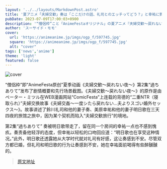 ```yaml
---
layout: '../../layouts/MarkdownPost.astro'
title: '夏アニメ「夫婦交歓」奏は「ここだけの話、礼司とのエッチってどう？」と幸祐に質問されて…第2話先行カット'
pubDate: 2023-07-09T17:00:03+0900
description: '“僧侶枠”こと「AnimeFestaオリジナル」の夏アニメ『夫婦交歓～戻れない夜～』より、2023年7月9日（日）から放送となる第2話「過ちありて」のあらすじ・先行場面カットが公開された。'
author: 'スーサイド・モモ'
cover:
  url: 'https://animeanime.jp/imgs/ogp_f/597745.jpg'
  square: 'https://animeanime.jp/imgs/ogp_f/597745.jpg'
  alt: "cover"
tags: ['news','anime']
theme: 'light'
featured: false
---
```


![cover](https://animeanime.jp/imgs/ogp_f/597745.jpg)

“僧侶枠”即“AnimeFesta原创”夏季动画《夫婦交歓～戻れない夜～》第2集“過ちありて”发布了剧情概要和先行场景截图。《夫婦交歓～戻れない夜～》的原作是由ペーター・ミツル在WEB漫画网站“ComicFesta”上连载的背德的“二重NTR（寝取られ）”夫婦交换故事《夫婦交姦～一度シたら戻れない…夫よりスゴい婚外セックス～》。故事讲述了鈴川礼司和他的妻子奏、美原幸祐和他的妻子明日歌在三天四夜的旅馆之旅中，因为某个契机而陷入“夫婦交歓旅行”的境地。

第2集“過ちありて”
奏被明日歌带走了，留在同一个房间的幸祐一点也不感到愧疚。奏责备他轻浮的态度，但幸祐以轻松的口吻回应道：“明日歌也在享受这种情况。”此外，明日歌还透露她从大学时代就对礼司有好感，这让奏感到不安。尽管双方都已婚，但礼司和明日歌的行为让奏感到不安，她在幸祐面前喝得有些醉醺醺的。

>[原文地址](https://animeanime.jp/article/2023/07/09/78473.html)  